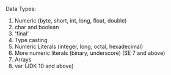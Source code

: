 Data Types:
  1. Numeric (byte, short, int, long, float, double)
  2. char and boolean
  3. 'final'
  4. Type casting
  5. Numeric Literals (integer, long, octal, hexadecimal)
  6. More numeric literals (binary, underscore) (SE 7 and above)
  7. Arrays
  8. var (JDK 10 and above)
